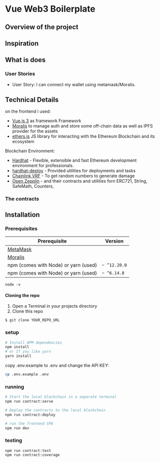 # Vue Web3 Boilerplate
## Overview of the project

## Inspiration

## What is does
### User Stories
- User Story: I can connect my wallet using metamask/Moralis.

## Technical Details
on the frontend i used: 
- [Vue.js 3](https://v3.vuejs.org/) as framework Framework
- [Moralis](https://moralis.io/) to manage auth and store some off-chain data as well as IPFS provider for the assets
- [ethers.js](https://docs.ethers.io/v5/) JS library for interacting with the Ethereum Blockchain and its ecosystem

Blockchain Environment:
- [Hardhat](https://hardhat.org/) - Flexible, extensible and fast Ethereum development environment for professionals.
- [hardhat-deploy]() - Provided utilities for deployments and tasks
- [Chainlink VRF]() - To get random numbers to generate damage
- [Open Zepplin]() - and their contracts and utilities forn ERC721, String, SafeMath, Counters, 
### The contracts
## Installation

### Prerequisites

| Prerequisite                                          | Version |
| ------------------------------------------------------| ------- |
| [MetaMask](https://metamask.io/)                      |         |
| [Moralis](https://moralis.io/)                        |         |
| npm (comes with Node) or yarn (used)                  | `~ ^12.20.0`|
| npm (comes with Node) or yarn (used)                  | `~ ^6.14.8`  |

```shell
node -v
```
#### Cloning the repo

1. Open a Terminal in your projects directory 
2. Clone this repo

```shell
$ git clone YOUR_REPO_URL
```

### setup
```bash
# Install NPM dependencies
npm install
# or If you like yarn
yarn install

```

copy .env.example to .env and change the API KEY:

```bash
cp .env.example .env
```

### running

```bash
# Start the local blockchain in a separate terminal
npm run contract:serve

# Deploy the contracts to the local blockchain
npm run contract:deploy

# run the frontend SPA
npm run dev
```

### testing
```
npm run contract:test
npm run contract:coverage
```

